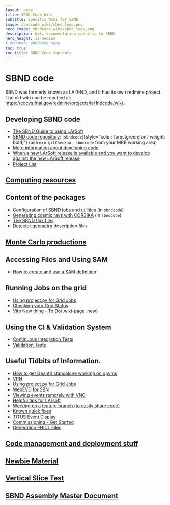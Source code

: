 ```yaml
---
layout: page
title: SBND Code Wiki
subtitle: Specific Wiki for SBND
image: sbndcode_wiki/sbnd_logo.png
hero_image: sbndcode_wiki/sbnd_logo.png
description: Wiki documentation specific to SBND
hero_height: is-medium
# menubar: sbndcode_menu
toc: true
toc_title: SBND Code Contents
---
```




SBND code
======================================

SBND was formerly known as LAr1-ND, and it had its own redmine project.
The old wiki can be reached at:
<https://cdcvs.fnal.gov/redmine/projects/lar1ndcode/wiki> .



Developing SBND code
------------------------------------------------------------

-   [The SBND Guide to using
    LArSoft](The_SBND_Guide_to_using_LArSoft.html)
-   [SBND code repository](Releases/List_of_SBND_code_releases.html):
    [`sbndcode`]{style="color: forestgreen;font-weight: bold;"} (use
    `mrb gitCheckout sbndcode` from your MRB working area)
-   [More information about developing
    code](Developing_SBND_code_in_LArSoft.html)
-   [When a new LArSoft release is available and you want to develop
    against the new LArSoft
    release](When_a_new_LArSoft_release_is_available_and_you_want_to_develop_against_the_new_LArSoft_release.html)
-   [Project List](Project_List.html)



[Computing resources](Computing_resources.html)
--------------------------------------------------------------------------------------------------



Content of the packages
------------------------------------------------------------------

-   [Configuration of SBND jobs and
    utilities](Job_configurations.html) (in `sbndcode`)
-   [Generating cosmic rays with CORSIKA](Cosmics.html) (in
    `sbndcode`)
-   [The SBND flux files](The_SBND_flux_files.html)
-   [Detector geometry](Detector_geometry.html) description
    files



[Monte Carlo productions](Monte_Carlo_Productions/Monte_Carlo_productions.html)
--------------------------------------------------------------------------------------------------------------



Accessing Files and Using SAM
------------------------------------------------------------------------------

-   [How to create and use a SAM
    definition](_How_to_create_and_use_a_SAM_definition.html)



Running Jobs on the grid
--------------------------------------------------------------------

-   [Using project.py for Grid
    Jobs](Using_projectpy_for_grid_jobs.html)
-   [Checking your Grid
    Status](Checking_your_Grid_Status.html)
-   [Vito New thing - To Do](Vito_New_thing_-_To_Do_.html){.wiki-page
    .new}


Using the CI & Validation System
--------------------------------------------------------------------

-   [Continuous Integration Tests](ContinuousIntegration/Continuous_integration.md)
-   [Validation Tests](ContinuousIntegration/CI_Validation.md)


Useful Tidbits of Information.
-------------------------------------------------------------------------------

-   [How to get Geant4 standalone working on
    gpvms](How_to_get_Geant4_standalone_working_on_gpvms.html)
-   [VPN](VPN.html)
-   [Using project.py for Grid
    Jobs](Using_projectpy_for_Grid_Jobs.html)
-   [WebEVD for SBN](WebEVD_for_SBN.html)
-   [Viewing events remotely with
    VNC](Viewing_events_remotely_with_VNC.html)
-   [Helpful tips for
    LArsoft](Helpful_tips_for_Larsoft_building.html)
-   [Working on a feature branch (to easily share
    code)](Working_on_a_feature_branch_(to_easily_share_code).html)
-   [Known quick fixes](Known_quick_fixes.html)
-   [TITUS Event Display](TITUS_Event_Display.html)
-   [Commissioning - Get Started](commissioning/SBND_Commissioning_Get_Started.html)
-   [Generation FHICL Files](Generation_fhicls)


[Code management and deployment stuff](Code_management_and_deployment_stuff.html)
-----------------------------------------------------------------------------------------------------------------------------------------------------



[Newbie Material](Newbie_Material.html)
--------------------------------------------------------------------------------------



[Vertical Slice Test](Vertical_Slice_Test.html)
--------------------------------------------------------------------------------------------------



[SBND Assembly Master Document](SBND_Assembly_Master_Document.html)
-------------------------------------------------------------------------------------------------------------------------------------
